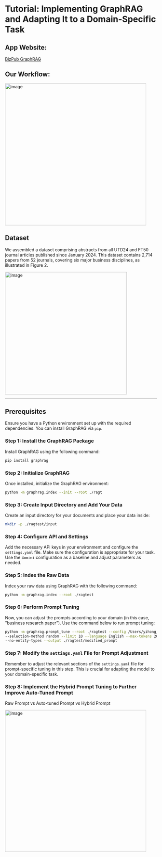 # Tutorial: Implementing GraphRAG and Adapting It to a Domain-Specific Task

## App Website: 
[BizPub GraphRAG](https://huggingface.co/spaces/ericyhchen/bizpub_graphrag)

## Our Workflow:

<img width="468" alt="image" src="https://github.com/user-attachments/assets/5d2c9800-5344-4b20-bc52-a9a5ac0d3120">

## Dataset

We assembled a dataset comprising abstracts from all UTD24 and FT50 journal articles published since January 2024. This dataset contains 2,714 papers from 52 journals, covering six major business disciplines, as illustrated in Figure 2.

<img width="404" alt="image" src="https://github.com/user-attachments/assets/c2e0838d-10c2-42cc-84e2-b7554ecc53e1">


---

## Prerequisites

Ensure you have a Python environment set up with the required dependencies. You can install GraphRAG via `pip`.

### Step 1: Install the GraphRAG Package

Install GraphRAG using the following command:

```bash
pip install graphrag
```

### Step 2: Initialize GraphRAG

Once installed, initialize the GraphRAG environment:

```bash
python -m graphrag.index --init --root ./ragt
```

### Step 3: Create Input Directory and Add Your Data

Create an input directory for your documents and place your data inside:

```bash
mkdir -p ./ragtest/input
```

### Step 4: Configure API and Settings

Add the necessary API keys in your environment and configure the `settings.yaml` file. Make sure the configuration is appropriate for your task. Use the `4omini` configuration as a baseline and adjust parameters as needed.

### Step 5: Index the Raw Data

Index your raw data using GraphRAG with the following command:

```bash
python -m graphrag.index --root ./ragtest
```

### Step 6: Perform Prompt Tuning

Now, you can adjust the prompts according to your domain (in this case, "business research paper"). Use the command below to run prompt tuning:

```bash
python -m graphrag.prompt_tune --root ./ragtest --config /Users/yihong_eric_chen/24S_Research/graphrag/ragtest/settings.yaml --domain "business research paper" \
--selection-method random --limit 10 --language English --max-tokens 2048 --chunk-size 256 --min-examples-required 3 \
--no-entity-types --output ./ragtest/modified_prompt
```

### Step 7: Modify the `settings.yaml` File for Prompt Adjustment

Remember to adjust the relevant sections of the `settings.yaml` file for prompt-specific tuning in this step. This is crucial for adapting the model to your domain-specific task.

### Step 8: Implement the Hybrid Prompt Tuning to Further Improve Auto-Tuned Prompt

Raw Prompt vs Auto-tuned Prompt vs Hybrid Prompt

<img width="468" alt="image" src="https://github.com/user-attachments/assets/6438fc70-b2cc-4834-9e09-579c8e5e0e44">
